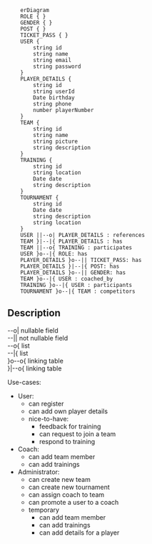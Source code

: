 ```mermaid
    erDiagram
    ROLE { }
    GENDER { }
    POST { }
    TICKET_PASS { }
    USER {
        string id
        string name
        string email
        string password
    }
    PLAYER_DETAILS {
        string id
        string userId
        Date birthday
        string phone
        number playerNumber
    } 
    TEAM {
        string id
        string name
        string picture
        string description
    }
    TRAINING {
        string id
        string location
        Date date
        string description
    }
    TOURNAMENT {
        string id
        Date date
        string description 
        string location
    }
    USER ||--o| PLAYER_DETAILS : references
    TEAM }|--|{ PLAYER_DETAILS : has
    TEAM ||--o{ TRAINING : participates
    USER }o--|{ ROLE: has
    PLAYER_DETAILS }o--|| TICKET_PASS: has
    PLAYER_DETAILS }|--|{ POST: has
    PLAYER_DETAILS }o--|| GENDER: has
    TEAM }o--|{ USER : coached_by
    TRAINING }o--|{ USER : participants
    TOURNAMENT }o--|{ TEAM : competitors
```

## Description
--o| nullable field \
--|| not nullable field \
--o{ list \
--|{ list \
}o--o{ linking table \
}|--o{ linking table

Use-cases:
- User:
    - can register 
    - can add own player details
    - nice-to-have: 
        - feedback for training
        - can request to join a team
        - respond to training
- Coach:
    - can add team member
    - can add trainings
- Administrator:
    - can create new team
    - can create new tournament
    - can assign coach to team
    - can promote a user to a coach
    - temporary
        - can add team member
        - can add trainings
        - can add details for a player


